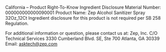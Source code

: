  
 
 
California – Product Right-To-Know Ingredient Disclosure 
Material Number: 000000000000090001 
Product Name: Zep Alcohol Sanitizer Spray 32Oz_12Ct 
Ingredient disclosure for this product is not required per SB 258 Regulation. 
 
For additional information or question, please contact us at: 
Zep, Inc. 
C/O Technical Services 
3330 Cumberland Blvd. SE, Ste 700 
Atlanta, GA 30339 
Email: asktech@zep.com 
 
 
 
 
